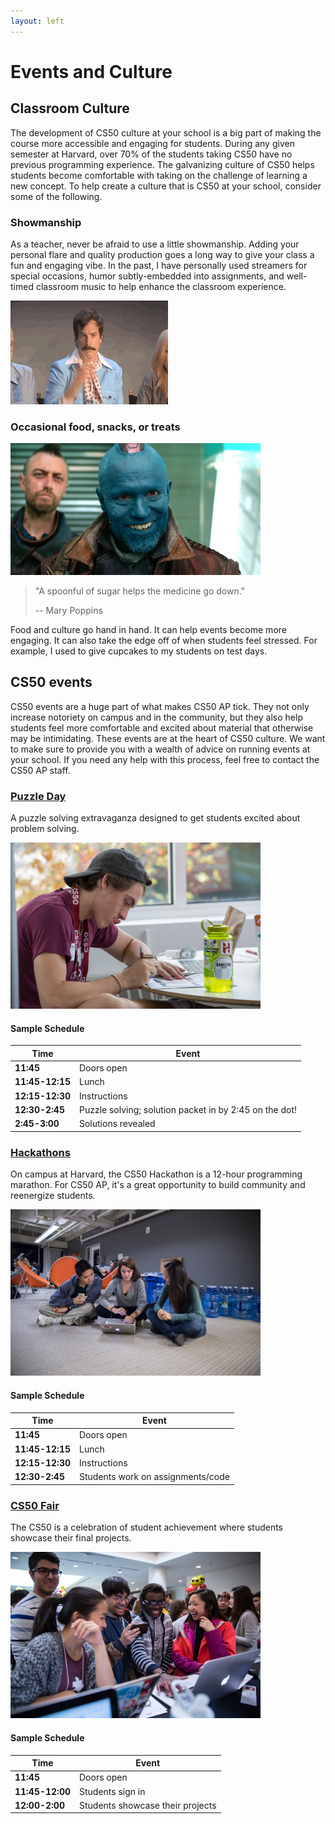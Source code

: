 ```yaml
---
layout: left
---
```


# Events and Culture

## Classroom Culture

The development of CS50 culture at your school is a big part of making the course more accessible and engaging for students. During any given semester at Harvard, over 70% of the students taking CS50 have no previous programming experience. The galvanizing culture of CS50 helps students become comfortable with taking on the challenge of learning a new concept. To help create a culture that is CS50 at your school, consider some of the following.

### Showmanship

As a teacher, never be afraid to use a little showmanship. Adding your personal flare and quality production goes a long way to give your class a fun and engaging vibe. In the past, I have personally used streamers for special occasions, humor subtly-embedded into assignments, and well-timed classroom music to help enhance the classroom experience.

<img src="glitter.gif" alt="glitter">

### Occasional food, snacks, or treats
<img src="ggv2.jpg" alt="ggv2" width="400">

> "A spoonful of sugar helps the medicine go down."
>
> -- Mary Poppins

Food and culture go hand in hand. It can help events become more engaging. It can also take the edge off of when students feel stressed. For example, I used to give cupcakes to my students on test days.

## CS50 events

CS50 events are a huge part of what makes CS50 AP tick. They not only increase notoriety on campus and in the community, but they also help students feel more comfortable and excited about material that otherwise may be intimidating. These events are at the heart of CS50 culture. We want to make sure to provide you with a wealth of advice on running events at your school. If you need any help with this process, feel free to contact the CS50 AP staff.

### [Puzzle Day](puzzleday)

A puzzle solving extravaganza designed to get students excited about problem solving.

<img src="puzzleday2.jpg" alt="puzzle day" width="400">

#### Sample Schedule

| Time            | Event                                                  |
|-----------------|--------------------------------------------------------|
| **11:45**       | Doors open                                             |
| **11:45-12:15** | Lunch                                                  |
| **12:15-12:30** | Instructions                                           |
| **12:30-2:45**  | Puzzle solving; solution packet in by 2:45 on the dot! |
| **2:45-3:00**   | Solutions revealed                                     |

### [Hackathons](hackathon)

On campus at Harvard, the CS50 Hackathon is a 12-hour programming marathon. For CS50 AP, it's a great opportunity to build community and reenergize students.

<img src="hackathon2.jpg" alt="hackathon" width="400">

#### Sample Schedule

| Time            | Event                                                  |
|-----------------|--------------------------------------------------------|
| **11:45**       | Doors open                                             |
| **11:45-12:15** | Lunch                                                  |
| **12:15-12:30** | Instructions                                           |
| **12:30-2:45**  | Students work on assignments/code                            |

### [CS50 Fair](cs50fair)

The CS50 is a celebration of student achievement where students showcase their final projects.

<img src="cs50fair2.jpg" alt="cs50fair" width="400">

#### Sample Schedule

| Time            | Event                                                  |
|-----------------|--------------------------------------------------------|
| **11:45**       | Doors open                                             |
| **11:45-12:00** | Students sign in                                       |
| **12:00-2:00**  | Students showcase their projects                       |
